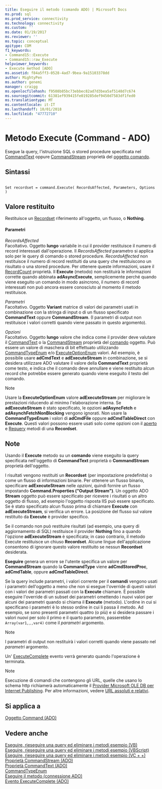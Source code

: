 ```yaml
---
title: Eseguire il metodo (comando ADO) | Microsoft Docs
ms.prod: sql
ms.prod_service: connectivity
ms.technology: connectivity
ms.custom: ''
ms.date: 01/19/2017
ms.reviewer: ''
ms.topic: conceptual
apitype: COM
f1_keywords:
- Command15::Execute
- Command15::raw_Execute
helpviewer_keywords:
- Execute method [ADO]
ms.assetid: f84a5ff3-0528-4ad7-9bea-9a15103378dd
author: MightyPen
ms.author: genemi
manager: craigg
ms.openlocfilehash: f9508b85bc73ebbec82ad7d3bea5af5148d7c674
ms.sourcegitcommit: 61381ef939415fe019285def9450d7583df1fed0
ms.translationtype: MT
ms.contentlocale: it-IT
ms.lasthandoff: 10/01/2018
ms.locfileid: "47772710"
---
```

# <a name="execute-method-ado-command"></a>Metodo Execute (Command - ADO)
Esegue la query, l'istruzione SQL o stored procedure specificata nel [CommandText](../../../ado/reference/ado-api/commandtext-property-ado.md) oppure [CommandStream](../../../ado/reference/ado-api/commandstream-property-ado.md) proprietà del [oggetto comando](../../../ado/reference/ado-api/command-object-ado.md).  
  
## <a name="syntax"></a>Sintassi  
  
```  
  
Set recordset = command.Execute( RecordsAffected, Parameters, Options )  
```  
  
## <a name="return-value"></a>Valore restituito  
 Restituisce un [Recordset](../../../ado/reference/ado-api/recordset-object-ado.md) riferimento all'oggetto, un flusso, o **Nothing**.  
  
#### <a name="parameters"></a>Parametri  
 *RecordsAffected*  
 Facoltativo. Oggetto **lungo** variabile in cui il provider restituisce il numero di record interessati dall'operazione. Il *RecordsAffected* parametro si applica solo per le query di comando o stored procedure. *RecordsAffected* non restituisce il numero di record restituiti da una query che restituiscono un risultato o una stored procedure. Per ottenere queste informazioni, usare il [RecordCount](../../../ado/reference/ado-api/recordcount-property-ado.md) proprietà. Il **Execute** (metodo) non restituirà le informazioni corrette quando abbinata **adAsyncExecute**, semplicemente perché quando viene eseguito un comando in modo asincrono, il numero di record interessati non può ancora essere conosciuto al momento il metodo restituisce.  
  
 *Parametri*  
 Facoltativo. Oggetto **Variant** matrice di valori dei parametri usati in combinazione con la stringa di input o di un flusso specificato **CommandText** oppure **CommandStream**. (I parametri di output non restituisce i valori corretti quando viene passato in questo argomento).  
  
 *Opzioni*  
 Facoltativo. Oggetto **lungo** valore che indica come il provider deve valutare il [CommandText](../../../ado/reference/ado-api/commandtext-property-ado.md) o la [CommandStream](../../../ado/reference/ado-api/commandstream-property-ado.md) proprietà del [comando](../../../ado/reference/ado-api/command-object-ado.md) oggetto. Può essere un valore di maschera di bit effettuato utilizzando [CommandTypeEnum](../../../ado/reference/ado-api/commandtypeenum.md) e/o [ExecuteOptionEnum](../../../ado/reference/ado-api/executeoptionenum.md) valori. Ad esempio, è possibile usare **adCmdText** e **adExecuteStream** in combinazione, se si desidera utilizzare ADO valutare il valore della **CommandText** proprietà come testo, e indica che il comando deve annullare e viene restituito alcun record che potrebbe essere generato quando viene eseguito il testo del comando.  
  
> [!NOTE]
>  Usare la **ExecuteOptionEnum** valore **adExecuteStream** per migliorare le prestazioni riducendo al minimo l'elaborazione interna. Se **adExecuteStream** è stato specificato, le opzioni **adAsyncFetch** e **adAsynchFetchNonBlocking** vengono ignorati. Non usare la **CommandTypeEnum** i valori di **adCmdFile** oppure **adCmdTableDirect** con **Execute**. Questi valori possono essere usati solo come opzioni con il [aperto](../../../ado/reference/ado-api/open-method-ado-recordset.md) e [Requery](../../../ado/reference/ado-api/requery-method.md) metodi di una **Recordset**.  
  
## <a name="remarks"></a>Note  
 Usando il **Execute** metodo su un **comando** viene eseguito la query specificata nell'oggetto di **CommandText** proprietà o **CommandStream** proprietà dell'oggetto.  
  
 I risultati vengono restituiti un **Recordset** (per impostazione predefinita) o come un flusso di informazioni binarie. Per ottenere un flusso binario, specificare **adExecuteStream** nelle *opzioni*, quindi fornire un flusso impostando **Command.Properties ("Output Stream")**. Un oggetto ADO **Stream** oggetto può essere specificato per ricevere i risultati o un altro oggetto di flusso, ad esempio l'oggetto risposta IIS può essere specificato. Se è stato specificato alcun flusso prima di chiamare **Execute** con **adExecuteStream**, si verifica un errore. La posizione del flusso sul valore restituito da **Execute** è provider specifico.  
  
 Se il comando non può restituire risultati (ad esempio, una query di aggiornamento di SQL) restituisce il provider **Nothing** fino a quando l'opzione **adExecuteStream** è specificata; in caso contrario, il metodo Execute restituisce un chiuso **Recordset**. Alcune lingue dell'applicazione consentono di ignorare questo valore restituito se nessun **Recordset** desiderata.  
  
 **Eseguire** genera un errore se l'utente specifica un valore per **CommandStream** quando la **CommandType** viene **adCmdStoredProc**,  **adCmdTable**, oppure **adCmdTableDirect**.  
  
 Se la query include parametri, i valori corrente per il **comandi** vengono usati i parametri dell'oggetto a meno che non si esegue l'override di questi valori con i valori dei parametri passati con la **Execute** chiamare. È possibile eseguire l'override di un subset dei parametri omettendo i nuovi valori per alcuni dei parametri quando si chiama il **Execute** (metodo). L'ordine in cui si specificano i parametri è lo stesso ordine in cui li passa il metodo. Ad esempio, se sono presenti parametri quattro (o più) e si desidera passare i valori nuovi per solo il primo e il quarto parametro, passerebbe `Array(var1,,,var4)` come il *parametri* argomento.  
  
> [!NOTE]
>  I parametri di output non restituirà i valori corretti quando viene passato nel *parametri* argomento.  
  
 Un' [ExecuteComplete](../../../ado/reference/ado-api/executecomplete-event-ado.md) evento verrà generato quando l'operazione è terminata.  
  
> [!NOTE]
>  Esecuzione di comandi che contengono gli URL, quelle che usano lo schema http richiamerà automaticamente il [Provider Microsoft OLE DB per Internet Publishing](../../../ado/guide/appendixes/microsoft-ole-db-provider-for-internet-publishing.md). Per altre informazioni, vedere [URL assoluti e relativi](../../../ado/guide/data/absolute-and-relative-urls.md).  
  
## <a name="applies-to"></a>Si applica a  
 [Oggetto Command (ADO)](../../../ado/reference/ado-api/command-object-ado.md)  
  
## <a name="see-also"></a>Vedere anche  
 [Eseguire, rieseguire una query ed eliminare i metodi esempio (VB)](../../../ado/reference/ado-api/execute-requery-and-clear-methods-example-vb.md)   
 [Eseguire, rieseguire una query ed eliminare i metodi esempio (VBScript)](../../../ado/reference/ado-api/execute-requery-and-clear-methods-example-vbscript.md)   
 [Eseguire, rieseguire una query ed eliminare i metodi esempio (VC + +)](../../../ado/reference/ado-api/execute-requery-and-clear-methods-example-vc.md)   
 [Proprietà CommandStream (ADO)](../../../ado/reference/ado-api/commandstream-property-ado.md)   
 [Proprietà CommandText (ADO)](../../../ado/reference/ado-api/commandtext-property-ado.md)   
 [CommandTypeEnum](../../../ado/reference/ado-api/commandtypeenum.md)   
 [Eseguire il metodo (connessione ADO)](../../../ado/reference/ado-api/execute-method-ado-connection.md)   
 [Evento ExecuteComplete (ADO)](../../../ado/reference/ado-api/executecomplete-event-ado.md)
